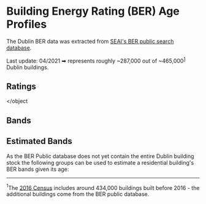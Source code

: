# Building Energy Rating (BER) Age Profiles

The Dublin BER data was extracted from [SEAI's BER public search database](https://ndber.seai.ie/BERResearchTool/Register/Register.aspx).

Last update: 04/2021 ➡ represents roughly ~287,000 out of ~465,000<sup>[1](#total-buildings)</sup> Dublin buildings.

## Ratings

<object type="text/html" data="../../html/ber_ratings_vs_period_built.html" width="750" height="450" frameborder="0"></object

## Bands

<object type="text/html" data="../../html/ber_bands_vs_period_built.html" width="750" height="450" frameborder="0"></object>

## Estimated Bands

As the BER Public database does not yet contain the entire Dublin building stock the following groups can be used to estimate a residential building's BER bands given its age: 

<object type="text/html" data="../../html/ber_estimated_vs_period_built.html" width="750" height="450" frameborder="0"></object>

---
<a name="total-buildings"><sup>1</sup></a>The [2016 Census](https://www.cso.ie/en/census/census2016reports/census2016smallareapopulationstatistics/) includes around 434,000 buildings built before 2016 - the additional buildings come from the BER public database.